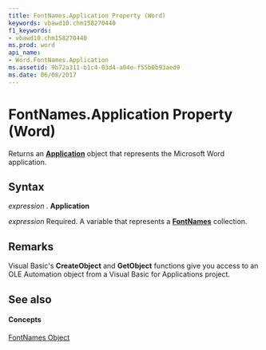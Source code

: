 ```yaml
---
title: FontNames.Application Property (Word)
keywords: vbawd10.chm158270440
f1_keywords:
- vbawd10.chm158270440
ms.prod: word
api_name:
- Word.FontNames.Application
ms.assetid: 9b72a311-b1c4-03d4-a04e-f55b0b93aed9
ms.date: 06/08/2017
---
```



# FontNames.Application Property (Word)

Returns an  **[Application](Word.Application.md)** object that represents the Microsoft Word application.


## Syntax

 _expression_ . **Application**

 _expression_ Required. A variable that represents a **[FontNames](Word.FontNames.md)** collection.


## Remarks

Visual Basic's  **CreateObject** and **GetObject** functions give you access to an OLE Automation object from a Visual Basic for Applications project.


## See also


#### Concepts


[FontNames Object](Word.FontNames.md)

